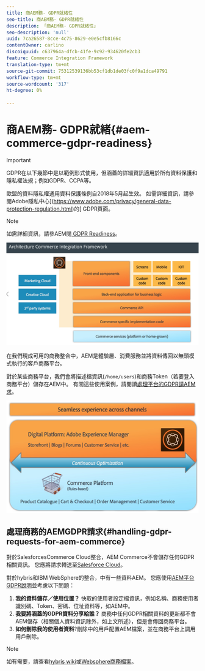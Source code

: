 ```yaml
---
title: 商AEM務- GDPR就緒性
seo-title: 商AEM務- GDPR就緒性
description: 「商AEM務- GDPR就緒性」
seo-description: 'null'
uuid: 7ca26587-8cce-4c75-8629-e0e5cfb8166c
contentOwner: carlino
discoiquuid: c637964a-dfcb-41fe-9c92-934620fe2cb3
feature: Commerce Integration Framework
translation-type: tm+mt
source-git-commit: 75312539136bb53cf1db1de03fc0f9a1dca49791
workflow-type: tm+mt
source-wordcount: '317'
ht-degree: 0%

---
```



# 商AEM務- GDPR就緒{#aem-commerce-gdpr-readiness}

>[!IMPORTANT]
>
>GDPR在以下幾節中是以範例形式使用，但涵蓋的詳細資訊適用於所有資料保護和隱私權法規；例如GDPR、CCPA等。

歐盟的資料隱私權通用資料保護條例自2018年5月起生效。 如需詳細資訊，請參閱Adobe隱私中心](https://www.adobe.com/privacy/general-data-protection-regulation.html)的[ GDPR頁面。

>[!NOTE]
>
>如需詳細資訊，請參AEM閱[ GDPR Readiness](/help/managing/data-protection-and-privacy.md)。

![screen_shot_2018-03-22at111606](assets/screen_shot_2018-03-22at111606.jpg)

在我們現成可用的商務整合中，AEM是體驗層、消費服務並將資料傳回以無頭模式執行的客戶商務平台。

對於某些商務平台，我們會將描述檔資訊(`/home/users`)和商務Token（若要登入商務平台）儲存在AEM中。 有關這些使用案例，請閱讀[處理平台的GDPR請AEM求](/help/sites-administering/handling-gdpr-requests-for-aem-platform.md)。

![screen_shot_2018-03-22at111621](assets/screen_shot_2018-03-22at111621.jpg)

## 處理商務的AEMGDPR請求{#handling-gdpr-requests-for-aem-commerce}

對於SalesforcesCommerce Cloud整合，AEM Commerce不會儲存任何GDPR相關資訊。 您應將請求轉送至[Salesforce Cloud](https://documentation.demandware.com/)。

對於hybris和IBM WebSphere的整合，中有一些資料AEM。 您應使用[AEM平台GDPR說明](/help/sites-administering/handling-gdpr-requests-for-aem-platform.md)並考慮以下問題：

1. **我的資料儲存／使用位置？** 快取的使用者設定檔資訊，例如名稱、商務使用者識別碼、Token、密碼、位址資料等，如AEM中。
1. **我要將涵蓋的GDPR資料分享給誰？** 商務中任何GDPR相關資料的更新都不會AEM儲存（相關個人資料資訊除外，如上文所述），但是會傳回商務平台。
1. **如何刪除我的使用者資料**?刪除中的用戶配置AEM檔案，並在商務平台上調用用戶刪除。

>[!NOTE]
>
>如有需要，請查看[hybris wiki](https://wiki.hybris.com/)或[Websphere商務檔案](https://www-01.ibm.com/support/docview.wss?uid=swg27036450)。

